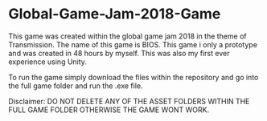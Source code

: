 # Global-Game-Jam-2018-Game
This game was created within the global game jam 2018 in the theme of Transmission. The name of this game is BIOS. This game i only a prototype and was created in 48 hours by myself. This was also my first ever experience using Unity.

To run the game simply download the files within the repository and go into the full game folder and run the .exe file.

Disclaimer: DO NOT DELETE ANY OF THE ASSET FOLDERS WITHIN THE FULL GAME FOLDER OTHERWISE THE GAME WONT WORK.
